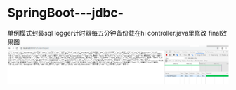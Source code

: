 # SpringBoot---jdbc-
单例模式封装sql logger计时器每五分钟备份载在hi controller.java里修改
final效果图
![](https://github.com/Lyonsupernova/SpringBoot---jdbc-/blob/master/final.png?raw=true)
